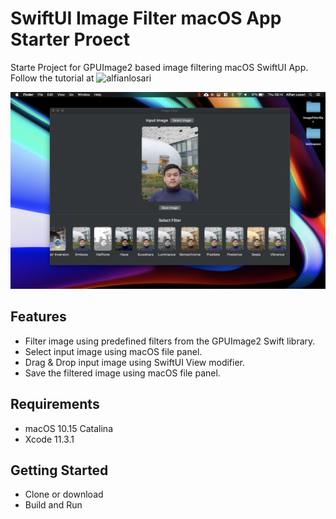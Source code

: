 # SwiftUI Image Filter macOS App Starter Proect
Starte Project for GPUImage2 based image filtering macOS SwiftUI App. Follow the tutorial at ![alfianlosari](https://alfianlosari.com "Building SwiftUI Image Filter macOS app")

![Alt text](./promo.jpg?raw=true "Image Filter macOS App")

## Features
- Filter image using predefined filters from the GPUImage2 Swift library.
- Select input image using macOS file panel.
- Drag & Drop input image using SwiftUI View modifier.
- Save the filtered image using macOS file panel.

## Requirements
- macOS 10.15 Catalina
- Xcode 11.3.1

## Getting Started
- Clone or download
- Build and Run
